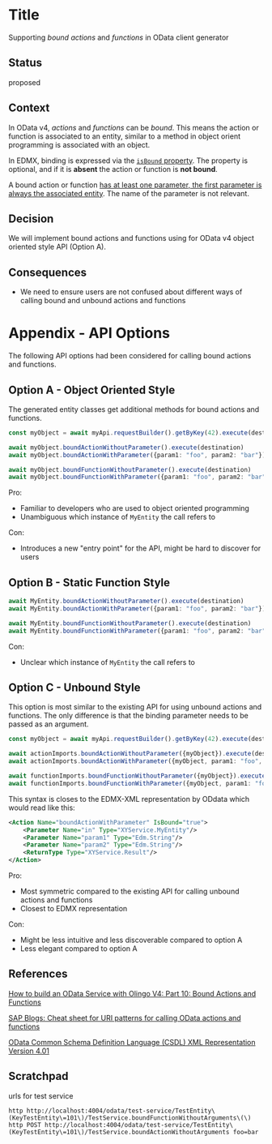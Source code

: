 # Title

Supporting _bound_ *actions* and *functions* in OData client generator

## Status

proposed

## Context

In OData v4, *actions* and *functions* can be _bound_.
This means the action or function is associated to an entity, similar to a method in object orient programming is associated with an object.

In EDMX, binding is expressed via the [`isBound` property](https://docs.oasis-open.org/odata/odata-csdl-xml/v4.01/os/odata-csdl-xml-v4.01-os.html#_Toc37318905).
The property is optional, and if it is **absent** the action or function is **not bound**.

A bound action or function [has at least one parameter, the first parameter is always the associated entity](https://docs.oasis-open.org/odata/odata-csdl-xml/v4.01/os/odata-csdl-xml-v4.01-os.html#sec_Parametereter).
The name of the parameter is not relevant.

## Decision

We will implement bound actions and functions using for OData v4 object oriented style API (Option A).

## Consequences

- We need to ensure users are not confused about different ways of calling bound and unbound actions and functions

# Appendix - API Options

The following API options had been considered for calling bound actions and functions.

## Option A - Object Oriented Style

The generated entity classes get additional methods for bound actions and functions.

```typescript
const myObject = await myApi.requestBuilder().getByKey(42).execute(destination)

await myObject.boundActionWithoutParameter().execute(destination)
await myObject.boundActionWithParameter({param1: "foo", param2: "bar"}).execute(destination)

await myObject.boundFunctionWithoutParameter().execute(destination)
await myObject.boundFunctionWithParameter({param1: "foo", param2: "bar"}).execute(destination)
```

Pro:
- Familiar to developers who are used to object oriented programming
- Unambiguous which instance of `MyEntity` the call refers to

Con:
- Introduces a new "entry point" for the API, might be hard to discover for users

## Option B - Static Function Style

```typescript
await MyEntity.boundActionWithoutParameter().execute(destination)
await MyEntity.boundActionWithParameter({param1: "foo", param2: "bar"}).execute(destination)

await MyEntity.boundFunctionWithoutParameter().execute(destination)
await MyEntity.boundFunctionWithParameter({param1: "foo", param2: "bar"}).execute(destination)
```

Con:
- Unclear which instance of `MyEntity` the call refers to

## Option C - Unbound Style

This option is most similar to the existing API for using unbound actions and functions.
The only difference is that the binding parameter needs to be passed as an argument.

```typescript
const myObject = await myApi.requestBuilder().getByKey(42).execute(destination)

await actionImports.boundActionWithoutParameter({myObject}).execute(destination)
await actionImports.boundActionWithParameter({myObject, param1: "foo", param2: "bar"}).execute(destination)

await functionImports.boundFunctionWithoutParameter({myObject}).execute(destination)
await functionImports.boundFunctionWithParameter({myObject, param1: "foo", param2: "bar"}).execute(destination)
```

This syntax is closes to the EDMX-XML representation by ODdata which would read like this:

```xml
<Action Name="boundActionWithParameter" IsBound="true">
    <Parameter Name="in" Type="XYService.MyEntity"/>
    <Parameter Name="param1" Type="Edm.String"/>
    <Parameter Name="param2" Type="Edm.String"/>
    <ReturnType Type="XYService.Result"/>
</Action>
```

Pro:
- Most symmetric compared to the existing API for calling unbound actions and functions
- Closest to EDMX representation

Con:
- Might be less intuitive and less discoverable compared to option A
- Less elegant compared to option A

## References

[How to build an OData Service with Olingo V4: Part 10: Bound Actions and Functions](https://olingo.apache.org/doc/odata4/tutorials/action/tutorial_bound_action.html)

[SAP Blogs: Cheat sheet for URI patterns for calling OData actions and functions](https://blogs.sap.com/2021/08/21/cheat-sheet-for-uri-patterns-for-calling-odata-actions-and-functions/)

[OData Common Schema Definition Language (CSDL) XML Representation Version 4.01](https://docs.oasis-open.org/odata/odata-csdl-xml/v4.01/os/odata-csdl-xml-v4.01-os.html)


## Scratchpad

urls for test service

```
http http://localhost:4004/odata/test-service/TestEntity\(KeyTestEntity\=101\)/TestService.boundFunctionWithoutArguments\(\)
http POST http://localhost:4004/odata/test-service/TestEntity\(KeyTestEntity\=101\)/TestService.boundActionWithoutArguments foo=bar
```
